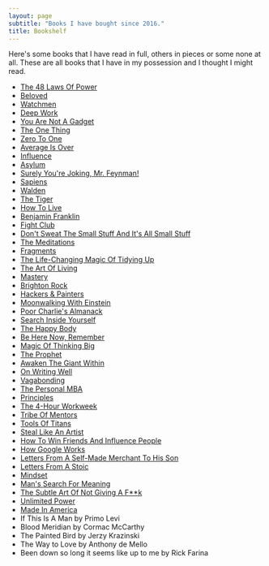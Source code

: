 ```yaml
---
layout: page
subtitle: "Books I have bought since 2016."
title: Bookshelf
---
```


Here's some books that I have read in full, others in pieces or some none at all. These are all books that I have in my possession and I thought I might read. 

* [The 48 Laws Of Power](https://www.amazon.com/s?k=9780140280197)
* [Beloved](https://www.amazon.com/s?k=9781400033416)
* [Watchmen](https://www.amazon.com/s?k=9780930289232)
* [Deep Work](https://www.amazon.com/s?k=9781455586691)
* [You Are Not A Gadget](https://www.amazon.com/s?k=9780307389978)
* [The One Thing](https://www.amazon.com/s?k=9781885167774)
* [Zero To One](https://www.amazon.com/s?k=9780804139298)
* [Average Is Over](https://www.amazon.com/s?k=9780525953739)
* [Influence](https://www.amazon.com/s?k=9780205609994)
* [Asylum](https://www.amazon.com/s?k=9780062220974)
* [Surely You're Joking, Mr. Feynman!](https://www.amazon.com/s?k=9780393316049)
* [Sapiens](https://www.amazon.com/s?k=9780062316097)
* [Walden](https://www.amazon.com/s?k=9781619493919)
* [The Tiger](https://www.amazon.com/s?k=9780307389046)
* [How To Live](https://www.amazon.com/s?k=9781590514832)
* [Benjamin Franklin](https://www.amazon.com/s?k=9780743258074)
* [Fight Club](https://www.amazon.com/s?k=9780393355949)
* [Don't Sweat The Small Stuff And It's All Small Stuff](https://www.amazon.com/s?k=9780786881857)
* [The Meditations](https://www.amazon.com/s?k=9780812968255)
* [Fragments](https://www.amazon.com/s?k=9781420967531)
* [The Life-Changing Magic Of Tidying Up](https://www.amazon.com/s?k=9781607747307)
* [The Art Of Living](https://www.amazon.com/s?k=9780061286056)
* [Mastery](https://www.amazon.com/s?k=9780143124177)
* [Brighton Rock](https://www.amazon.com/s?k=9780142437971)
* [Hackers & Painters](https://www.amazon.com/s?k=9781449389550)
* [Moonwalking With Einstein](https://www.amazon.com/s?k=9780143120537)
* [Poor Charlie's Almanack](https://www.amazon.com/s?k=9781578645015)
* [Search Inside Yourself](https://www.amazon.com/s?k=9780062116932)
* [The Happy Body](https://www.amazon.com/s?k=9780982403822)
* [Be Here Now, Remember](https://www.amazon.com/s?k=9780517543054)
* [Magic Of Thinking Big](https://www.amazon.com/s?k=9780671646783)
* [The Prophet](https://www.amazon.com/s?k=9780646266428)
* [Awaken The Giant Within](https://www.amazon.com/s?k=9780671791544)
* [On Writing Well](https://www.amazon.com/s?k=9780060891541)
* [Vagabonding](https://www.amazon.com/s?k=9780812992182)
* [The Personal MBA](https://www.amazon.com/s?k=9781591845577)
* [Principles](https://www.amazon.com/s?k=9781501124020)
* [The 4-Hour Workweek](https://www.amazon.com/s?k=9780307465351)
* [Tribe Of Mentors](https://www.amazon.com/s?k=9781328994967)
* [Tools Of Titans](https://www.amazon.com/s?k=9781328683786)
* [Steal Like An Artist](https://www.amazon.com/s?k=9780761169253)
* [How To Win Friends And Influence People](https://www.amazon.com/s?k=9780671027032)
* [How Google Works](https://www.amazon.com/s?k=9781455582327)
* [Letters From A Self-Made Merchant To His Son](https://www.amazon.com/s?k=9781502586261)
* [Letters From A Stoic](https://www.amazon.com/s?k=9780140442106)
* [Mindset](https://www.amazon.com/s?k=9780345472328)
* [Man's Search For Meaning](https://www.amazon.com/s?k=9780807014271)
* [The Subtle Art Of Not Giving A F**k](https://www.amazon.com/s?k=9780062457714)
* [Unlimited Power](https://www.amazon.com/s?k=9780684845777)
* [Made In America](https://www.amazon.com/s?k=9780380713813)
* If This Is A Man by Primo Levi 
* Blood Meridian by Cormac McCarthy 
* The Painted Bird by Jerzy Krazinski 
* The Way to Love by Anthony de Mello 
* Been down so long it seems like up to me by Rick Farina 